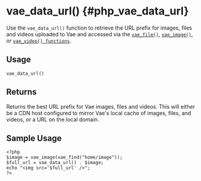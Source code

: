 # vae\_data\_url() {#php_vae_data_url}

Use the `vae_data_url()` function to retrieve the URL prefix for images,
files and videos uploaded to Vae and accessed via the
[`vae_file()`](#php_vae_file), [`vae_image()`](#php_vae_image), or
[`vae_video() functions`](#php_vae_video).

## Usage

`vae_data_url()`

## Returns

Returns the best URL prefix for Vae images, files and videos. This will
either be a CDN host configured to mirror Vae's local cache of images,
files, and videos, or a URL on the local domain.

## Sample Usage

    <?php
    $image = vae_image(vae_find("home/image"));
    $full_url = vae_data_url() . $image;
    echo "<img src='$full_url' />";
    ?>
